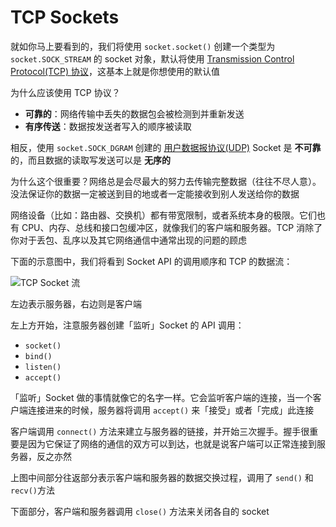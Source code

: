 # TCP Sockets

就如你马上要看到的，我们将使用 `socket.socket()` 创建一个类型为 `socket.SOCK_STREAM` 的 socket 对象，默认将使用 [Transmission Control Protocol(TCP) 协议][1]，这基本上就是你想使用的默认值

为什么应该使用 TCP 协议？

* **可靠的**：网络传输中丢失的数据包会被检测到并重新发送
* **有序传送**：数据按发送者写入的顺序被读取

相反，使用 `socket.SOCK_DGRAM` 创建的 [用户数据报协议(UDP)][2] Socket 是 **不可靠** 的，而且数据的读取写发送可以是 **无序的**

为什么这个很重要？网络总是会尽最大的努力去传输完整数据（往往不尽人意）。没法保证你的数据一定被送到目的地或者一定能接收到别人发送给你的数据

网络设备（比如：路由器、交换机）都有带宽限制，或者系统本身的极限。它们也有 CPU、内存、总线和接口包缓冲区，就像我们的客户端和服务器。TCP 消除了你对于丢包、乱序以及其它网络通信中通常出现的问题的顾虑

下面的示意图中，我们将看到 Socket API 的调用顺序和 TCP 的数据流：

![TCP Socket 流][image-1]

左边表示服务器，右边则是客户端

左上方开始，注意服务器创建「监听」Socket 的 API 调用：

* `socket()`
* `bind()`
* `listen()`
* `accept()`

「监听」Socket 做的事情就像它的名字一样。它会监听客户端的连接，当一个客户端连接进来的时候，服务器将调用 `accept()` 来「接受」或者「完成」此连接

客户端调用 `connect()` 方法来建立与服务器的链接，并开始三次握手。握手很重要是因为它保证了网络的通信的双方可以到达，也就是说客户端可以正常连接到服务器，反之亦然

上图中间部分往返部分表示客户端和服务器的数据交换过程，调用了 `send()` 和 `recv()`方法

下面部分，客户端和服务器调用 `close()` 方法来关闭各自的 socket

[1]:	https://en.wikipedia.org/wiki/Transmission_Control_Protocol
[2]:	https://en.wikipedia.org/wiki/User_Datagram_Protocol

[image-1]:	https://files.realpython.com/media/sockets-tcp-flow.1da426797e37.jpg